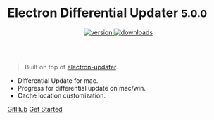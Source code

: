 <!-- _coverpage.md -->

# Electron Differential Updater <small>5.0.0</small>

<p align="center">
<a href="https://npmjs.org/package/@imjs/electron-differential-updater">
<img src="https://img.shields.io/npm/v/@imjs/electron-differential-updater.svg" alt="version">
</a>

<a href="https://npmjs.org/package/@imjs/electron-differential-updater">
<img src="https://img.shields.io/npm/dm/@imjs/electron-differential-updater.svg" alt="downloads">
</a>
</p>

<br>
<br>

> Built on top of [electron-updater](https://github.com/electron-userland/electron-builder/tree/master/packages/electron-updater).

- Differential Update for mac.
- Progress for differential update on mac/win.
- Cache location customization.

[GitHub](https://github.com/imjsElectron/electron-differential-updater)
[Get Started](#quick-start)
